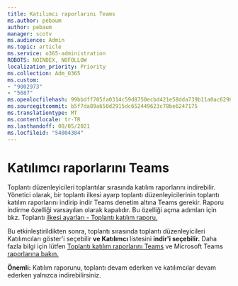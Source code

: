 ```yaml
---
title: Katılımcı raporlarını Teams
ms.author: pebaum
author: pebaum
manager: scotv
ms.audience: Admin
ms.topic: article
ms.service: o365-administration
ROBOTS: NOINDEX, NOFOLLOW
localization_priority: Priority
ms.collection: Adm_O365
ms.custom:
- "9002973"
- "5687"
ms.openlocfilehash: 99bbdff705fa0314c59d8750ecbd421e58dda739b11a0ac6298e15aa03fd8e47
ms.sourcegitcommit: b5f7da89a650d2915dc652449623c78be6247175
ms.translationtype: MT
ms.contentlocale: tr-TR
ms.lasthandoff: 08/05/2021
ms.locfileid: "54004384"
---
```

# <a name="download-attendance-reports-in-teams"></a>Katılımcı raporlarını Teams

Toplantı düzenleyicileri toplantılar sırasında katılım raporlarını indirebilir. Yönetici olarak, bir toplantı ilkesi ayarp toplantı düzenleyicilerinin toplantı katılım raporlarını indirip indir Teams denetim altına Teams gerekir. Raporu indirme özelliği varsayılan olarak kapalıdır. Bu özelliği açma adımları için bkz. Toplantı [ilkesi ayarları - Toplantı katılım raporu.](https://docs.microsoft.com/microsoftteams/meeting-policies-in-teams#meeting-policy-settings---meeting-attendance-report)

Bu etkinleştirildikten sonra, toplantı sırasında toplantı düzenleyicileri Katılımcıları göster'i seçebilir **ve Katılımcı** listesini **indir'i seçebilir.** Daha fazla bilgi için lütfen [Toplantı katılım raporlarını Teams](https://support.office.com/article/download-attendance-reports-in-teams-ae7cf170-530c-47d3-84c1-3aedac74d310) ve Microsoft Teams [raporlarına bakın.](https://docs.microsoft.com/microsoftteams/teams-analytics-and-reports/meeting-attendance-report)

**Önemli:** Katılım raporunu, toplantı devam ederken ve katılımcılar devam ederken yalnızca indirebilirsiniz.